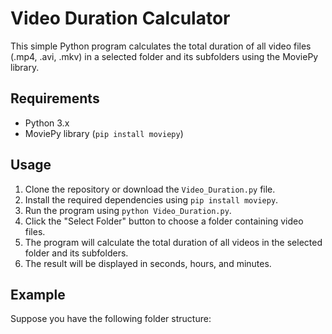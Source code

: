 # Video Duration Calculator

This simple Python program calculates the total duration of all video files (.mp4, .avi, .mkv) in a selected folder and its subfolders using the MoviePy library.

## Requirements

- Python 3.x
- MoviePy library (`pip install moviepy`)

## Usage

1. Clone the repository or download the `Video_Duration.py` file.
2. Install the required dependencies using `pip install moviepy`.
3. Run the program using `python Video_Duration.py`.
4. Click the "Select Folder" button to choose a folder containing video files.
5. The program will calculate the total duration of all videos in the selected folder and its subfolders.
6. The result will be displayed in seconds, hours, and minutes.

## Example

Suppose you have the following folder structure:
